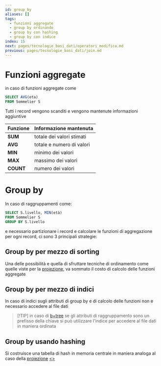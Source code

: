 ```yaml
---
id: group_by
aliases: []
tags:
  - funzioni aggregate
  - group by ordinando
  - group by con hashing
  - group by con indice
index: 15
next: pages/tecnologie_basi_dati/operatori_modifica.md
previous: pages/tecnologie_basi_dati/join.md
---
```


# Funzioni aggregate

 in caso di funzioni aggregate come

```sql
SELECT AVG(eta)
FROM Sommelier S
```

Tutti i record vengono scanditi  e vengono mantenute informazioni aggiuntive

| **Funzione** | Informazione mantenuta    |
| ------------ | ------------------------- |
| **SUM**      | totale dei valori stimati |
| **AVG**      | totale e numero di valori |
| **MIN**      | minimo dei valori         |
| **MAX**      | massimo dei valori        |
| **COUNT**    | numero dei valori         |

# Group by

In caso di raggruppamenti come:

```sql
SELECT S.livello, MIN(età)
FROM Sommelier S
GROUP BY S.livello
```

e necessario partizionare i record e calcolare le funzioni di aggregazione per ogni record, ci sono 3 principali strategie:

## Group by per mezzo di sorting

Una delle possibilità e quella di sfruttare tecniche di ordinamento come quelle viste per la [proiezione](pages/tecnologie_basi_dati/proiezione.md#proiettare%20[ordinando](pages/tecnologie_basi_dati/sorting.md)), va sommato il costo di calcolo delle funzioni aggregate

## Group by per mezzo di indici

In caso di indici sugli attributi di group by e di calcolo delle funzioni non e necessario accedere al file dati

>[!TIP] in caso di [b+tree](pages/tecnologie_basi_dati/b+tree.md) se gli attributi di raggruppamento sono un prefisso della chiave si può utilizzare l'indice per accedere al file dati in maniera ordinata

## Group by usando hashing

Si costruisce una tabella di hash in memoria centrale in maniera analoga al caso della [proiezione](pages/tecnologie_basi_dati/proiezione.md#proiettare%20usando%20hashing)
[<](pages/tecnologie_basi_dati/join.md)[>](pages/tecnologie_basi_dati/operatori_modifica.md)
